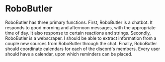 # RoboButler
RoboButler has three primary functions. First, RoboButler is a chatbot. It responds to good morning and afternoon messages, 
with the appropriate time of day. It also response to certain reactions and strings. Secondly, RoboButler is a webscraper. 
I should be able to extract information from a couple new sources from RoboButler through the chat. Finally, RoboButler should 
coordinate calendars for each of the discord's members. Every user should have a calendar, upon which reminders can be placed.
